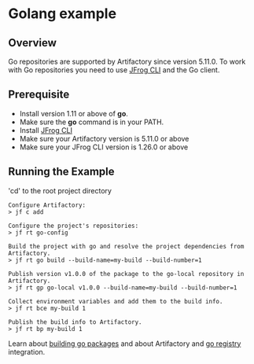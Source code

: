 # Golang example

## Overview
Go repositories are supported by Artifactory since version 5.11.0.
To work with Go repositories you need to use [JFrog CLI](https://www.jfrog.com/confluence/display/CLI/CLI+for+JFrog+Artifactory) and the Go client.

## Prerequisite
* Install version 1.11 or above of **go**.
* Make sure the **go** command is in your PATH.
* Install [JFrog CLI](https://jfrog.com/getcli/)
* Make sure your Artifactory version is 5.11.0 or above
* Make sure your JFrog CLI version is 1.26.0 or above

## Running the Example
'cd' to the root project directory

```console
Configure Artifactory:
> jf c add

Configure the project's repositories:
> jf rt go-config

Build the project with go and resolve the project dependencies from Artifactory.
> jf rt go build --build-name=my-build --build-number=1 

Publish version v1.0.0 of the package to the go-local repository in Artifactory.
> jf rt gp go-local v1.0.0 --build-name=my-build --build-number=1

Collect environment variables and add them to the build info.
> jf rt bce my-build 1

Publish the build info to Artifactory.
> jf rt bp my-build 1
```

Learn about [building go packages](https://www.jfrog.com/confluence/display/CLI/CLI+for+JFrog+Artifactory#CLIforJFrogArtifactory-BuildingGoPackages) and about Artifactory and [go registry](https://jfrog.com/integration/go-registry/) integration.
